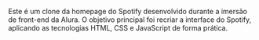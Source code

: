 Este é um clone da homepage do Spotify desenvolvido durante a imersão de front-end da Alura. O objetivo principal foi recriar a interface do Spotify, aplicando as tecnologias HTML, CSS e JavaScript de forma prática.
